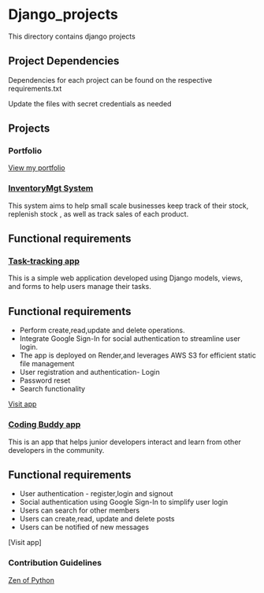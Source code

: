 # Django_projects
This directory contains django projects

## Project Dependencies
Dependencies for each project can be found on the respective requirements.txt

Update the files with secret credentials as needed

## Projects   
### Portfolio  
[View my portfolio](https://portfolio-12d2.onrender.com/)  

### [InventoryMgt System](https://github.com/aghee/InventoryMgtSystem)    
This system aims to help small scale businesses keep track of their stock, replenish stock , as well as track sales of each product.  

## Functional requirements  
 

### [Task-tracking app](https://github.com/aghee/task_tracker_app)    
This is a simple web application developed using Django models, views, and forms to help users manage their tasks.  

## Functional requirements  
* Perform create,read,update and delete operations.  
* Integrate Google Sign-In for social authentication to streamline user login.  
* The app is deployed on Render,and leverages AWS S3 for efficient static file management  
* User registration and authentication- Login  
* Password reset
* Search functionality  

[Visit app](https://task-tracker-e0bs.onrender.com)  

### [Coding Buddy app](https://github.com/aghee/coding_buddy_app)  
This is an app that helps junior developers interact and learn from other developers in the community.  

## Functional requirements    
* User authentication - register,login and signout    
* Social authentication using Google Sign-In to simplify user login   
* Users can search for other members  
* Users can create,read, update and delete posts  
* Users can be notified of new messages   

[Visit app]  

### Contribution Guidelines
[Zen of Python](https://docs.python.org/3/glossary.html#term-Zen-of-Python)
